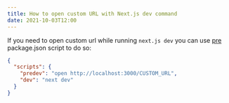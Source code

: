 ```yaml
---
title: How to open custom URL with Next.js dev command
date: 2021-10-03T12:00
---
```


If you need to open custom url while running `next.js dev` you can use
[pre](https://docs.npmjs.com/cli/v7/using-npm/scripts#pre--post-scripts) package.json script to do so:

```json
{
  "scripts": {
    "predev": "open http://localhost:3000/CUSTOM_URL",
    "dev": "next dev"
  }
}
```
